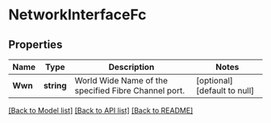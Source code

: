 # NetworkInterfaceFc

## Properties
Name | Type | Description | Notes
------------ | ------------- | ------------- | -------------
**Wwn** | **string** | World Wide Name of the specified Fibre Channel port. | [optional] [default to null]

[[Back to Model list]](../README.md#documentation-for-models) [[Back to API list]](../README.md#documentation-for-api-endpoints) [[Back to README]](../README.md)

